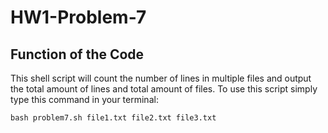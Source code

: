 # HW1-Problem-7
## Function of the Code
This shell script will count the number of lines in multiple files and output the total amount of lines and total amount of files.
To use this script simply type this command in your terminal: </li>
```
bash problem7.sh file1.txt file2.txt file3.txt 
```
